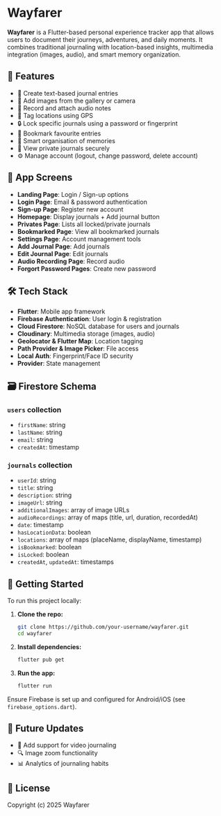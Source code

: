 
# Wayfarer

**Wayfarer** is a Flutter-based personal experience tracker app that allows users to document their journeys, adventures, and daily moments. It combines traditional journaling with location-based insights, multimedia integration (images, audio), and smart memory organization.

## 📱 Features

- 📓 Create text-based journal entries
- 📸 Add images from the gallery or camera
- 🎤 Record and attach audio notes
- 📍 Tag locations using GPS
- 🔒 Lock specific journals using a password or fingerprint
- 🔖 Bookmark favourite entries
- 🧠 Smart organisation of memories
- 🔐 View private journals securely
- ⚙️ Manage account (logout, change password, delete account)

## 🧱 App Screens

- **Landing Page**: Login / Sign-up options
- **Login Page**: Email & password authentication
- **Sign-up Page**: Register new account
- **Homepage**: Display journals + Add journal button
- **Privates Page**: Lists all locked/private journals
- **Bookmarked Page**: View all bookmarked journals
- **Settings Page**: Account management tools
- **Add Journal Page**: Add journals
- **Edit Journal Page**: Edit journals
- **Audio Recording Page**: Record audio
- **Forgort Password Pages**: Create new password


## 🛠️ Tech Stack

- **Flutter**: Mobile app framework
- **Firebase Authentication**: User login & registration
- **Cloud Firestore**: NoSQL database for users and journals
- **Cloudinary**: Multimedia storage (images, audio)
- **Geolocator & Flutter Map**: Location tagging
- **Path Provider & Image Picker**: File access
- **Local Auth**: Fingerprint/Face ID security
- **Provider**: State management

## 🗃️ Firestore Schema

### `users` collection
- `firstName`: string
- `lastName`: string
- `email`: string
- `createdAt`: timestamp

### `journals` collection
- `userId`: string
- `title`: string
- `description`: string
- `imageUrl`: string
- `additionalImages`: array of image URLs
- `audioRecordings`: array of maps (title, url, duration, recordedAt)
- `date`: timestamp
- `hasLocationData`: boolean
- `locations`: array of maps (placeName, displayName, timestamp)
- `isBookmarked`: boolean
- `isLocked`: boolean
- `createdAt`, `updatedAt`: timestamps

## 🚀 Getting Started

To run this project locally:

1. **Clone the repo:**
   ```bash
   git clone https://github.com/your-username/wayfarer.git
   cd wayfarer
   ```

2. **Install dependencies:**
   ```bash
   flutter pub get
   ```

3. **Run the app:**
   ```bash
   flutter run
   ```

Ensure Firebase is set up and configured for Android/iOS (see `firebase_options.dart`).

## 🔮 Future Updates

- 🎥 Add support for video journaling
- 🔍 Image zoom functionality
- 📊 Analytics of journaling habits

## 📄 License

Copyright (c) 2025 Wayfarer
